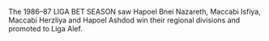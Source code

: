 The 1986–87 LIGA BET SEASON saw Hapoel Bnei Nazareth, Maccabi Isfiya, Maccabi Herzliya and Hapoel Ashdod win their regional divisions and promoted to Liga Alef.
